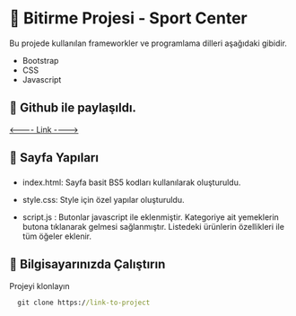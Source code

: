# 📝 Bitirme Projesi - Sport Center

Bu projede kullanılan frameworkler ve programlama dilleri aşağıdaki gibidir.

* Bootstrap 
* CSS
* Javascript 


## 🔭 Github ile paylaşıldı.

[<---- Link ---->]()
  
## 🚀 Sayfa Yapıları
### 
- index.html: Sayfa basit BS5 kodları kullanılarak oluşturuldu.

- style.css: Style için özel yapılar oluşturuldu.

- script.js : Butonlar javascript ile eklenmiştir. Kategoriye ait yemeklerin butona tıklanarak gelmesi sağlanmıştır. Listedeki ürünlerin özellikleri ile tüm öğeler eklenir.




  
## 📌 Bilgisayarınızda Çalıştırın

Projeyi klonlayın

```cmd
  git clone https://link-to-project
```


  